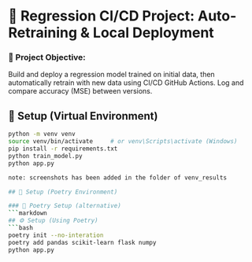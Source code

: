 # 🚀 Regression CI/CD Project: Auto-Retraining & Local Deployment

### 📌 Project Objective:
Build and deploy a regression model trained on initial data, then automatically retrain with new data using CI/CD GitHub Actions. Log and compare accuracy (MSE) between versions.


## 🔧 Setup (Virtual Environment)
```bash
python -m venv venv
source venv/bin/activate     # or venv\Scripts\activate (Windows)
pip install -r requirements.txt
python train_model.py
python app.py

note: screenshots has been added in the folder of venv_results

## 🔧 Setup (Poetry Environment)

### 🔹 Poetry Setup (alternative)
```markdown
## ⚙️ Setup (Using Poetry)
```bash
poetry init --no-interation
poetry add pandas scikit-learn flask numpy
python app.py